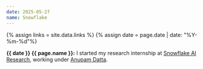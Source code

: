 ```yaml
---
date: 2025-05-27
name: Snowflake
---
```


{% assign links = site.data.links %}
{% assign date = page.date | date: "%Y-%m-%d"%}

**{{ date }} {{ page.name }}:** I started my research internship at [Snowflake
AI Research]({{links.snowflake_ai}}), working under [Anupam
Datta]({{links.anupam}}).
